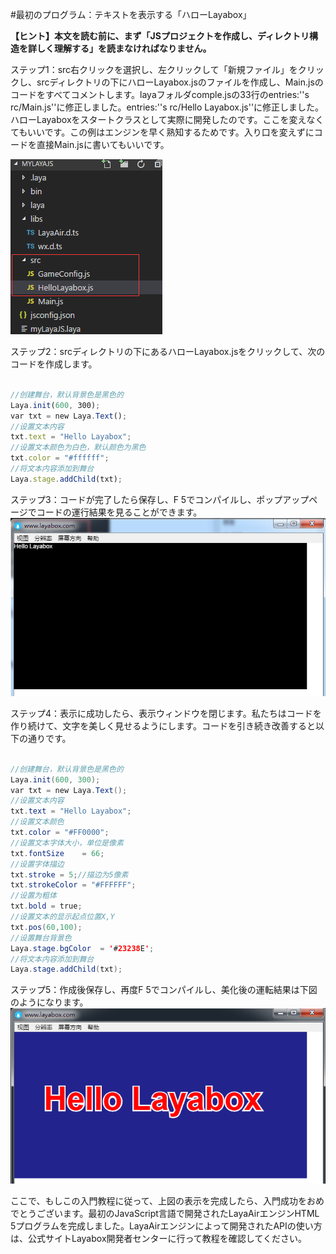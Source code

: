 #最初のプログラム：テキストを表示する「ハローLayabox」


 **【ヒント】本文を読む前に、まず「JSプロジェクトを作成し、ディレクトリ構造を詳しく理解する」を読まなければなりません。**



ステップ1：src右クリックを選択し、左クリックして「新規ファイル」をクリックし、srcディレクトリの下にハローLayabox.jsのファイルを作成し、Main.jsのコードをすべてコメントします。layaフォルダcomple.jsの33行のentries:''s rc/Main.js''に修正しました。entries:''s rc/Hello Layabox.js''に修正しました。ハローLayaboxをスタートクラスとして実際に開発したのです。ここを変えなくてもいいです。この例はエンジンを早く熟知するためです。入り口を変えずにコードを直接Main.jsに書いてもいいです。

​![图片](img/1.png)<br/>




ステップ2：srcディレクトリの下にあるハローLayabox.jsをクリックして、次のコードを作成します。


```javascript

//创建舞台，默认背景色是黑色的
Laya.init(600, 300); 
var txt = new Laya.Text(); 
//设置文本内容
txt.text = "Hello Layabox";  
//设置文本颜色为白色，默认颜色为黑色
txt.color = "#ffffff";  
//将文本内容添加到舞台 
Laya.stage.addChild(txt);
```




ステップ3：コードが完了したら保存し、F 5でコンパイルし、ポップアップページでコードの運行結果を見ることができます。
​![图片](img/2.png)<br/>




ステップ4：表示に成功したら、表示ウィンドウを閉じます。私たちはコードを作り続けて、文字を美しく見せるようにします。コードを引き続き改善すると以下の通りです。


```java

//创建舞台，默认背景色是黑色的
Laya.init(600, 300); 
var txt = new Laya.Text(); 
//设置文本内容
txt.text = "Hello Layabox";  
//设置文本颜色
txt.color = "#FF0000";
//设置文本字体大小，单位是像素
txt.fontSize    = 66;  
//设置字体描边
txt.stroke = 5;//描边为5像素
txt.strokeColor = "#FFFFFF";  
//设置为粗体
txt.bold = true;  
//设置文本的显示起点位置X,Y
txt.pos(60,100);  
//设置舞台背景色
Laya.stage.bgColor  = '#23238E';  
//将文本内容添加到舞台 
Laya.stage.addChild(txt);
```




ステップ5：作成後保存し、再度F 5でコンパイルし、美化後の運転結果は下図のようになります。
​![图片](img/3.png)<br/>


ここで、もしこの入門教程に従って、上図の表示を完成したら、入門成功をおめでとうございます。最初のJavaScript言語で開発されたLayaAirエンジンHTML 5プログラムを完成しました。LayaAirエンジンによって開発されたAPIの使い方は、公式サイトLayabox開発者センターに行って教程を確認してください。